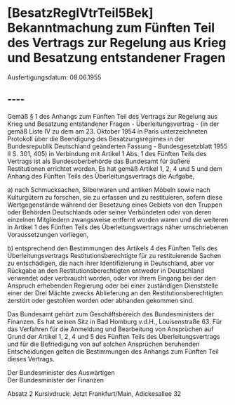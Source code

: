 # [BesatzReglVtrTeil5Bek] Bekanntmachung zum Fünften Teil des Vertrags zur Regelung aus Krieg und Besatzung entstandener Fragen

Ausfertigungsdatum: 08.06.1955

 

## ----

Gemäß § 1 des Anhangs zum Fünften Teil des Vertrags zur Regelung aus Krieg und Besatzung entstandener Fragen - Überleitungsvertrag - (in der gemäß Liste IV zu dem am 23. Oktober 1954 in Paris unterzeichneten Protokoll über die Beendigung des Besatzungsregimes in der Bundesrepublik Deutschland geänderten Fassung - Bundesgesetzblatt 1955 II S. 301, 405) in Verbindung mit Artikel 1 Abs. 1 des Fünften Teils des Vertrags ist als Bundesoberbehörde das Bundesamt für äußere Restitutionen errichtet worden. Es hat gemäß Artikel 1, 2, 4 und 5 und dem Anhang des Fünften Teils des Überleitungsvertrags die Aufgabe,

a) nach Schmucksachen, Silberwaren und antiken Möbeln sowie nach Kulturgütern zu forschen, sie zu erfassen und zu restituieren, sofern diese Wertgegenstände während der Besetzung eines Gebiets von den Truppen oder Behörden Deutschlands oder seiner Verbündeten oder von deren einzelnen Mitgliedern zwangsweise entfernt worden waren und die weiteren in Artikel 1 des Fünften Teils des Überleitungsvertrags näher umschriebenen Voraussetzungen vorliegen,

b) entsprechend den Bestimmungen des Artikels 4 des Fünften Teils des Überleitungsvertrags Restitutionsberechtigte für zu restituierende Sachen zu entschädigen, die nach ihrer Identifizierung in Deutschland, aber vor Rückgabe an den Restitutionsberechtigten entweder in Deutschland verwendet oder verbraucht worden, oder vor ihrem Eingang bei der den Anspruch erhebenden Regierung oder bei einer zuständigen Dienststelle einer der Drei Mächte zwecks Ablieferung an den Restitutionsberechtigten zerstört oder gestohlen worden oder abhanden gekommen sind.

Das Bundesamt gehört zum Geschäftsbereich des Bundesministers der Finanzen. Es hat seinen Sitz in Bad Homburg v.d.H., Louisenstraße 63. Für das Verfahren für die Anmeldung und Bearbeitung von Ansprüchen auf Grund der Artikel 1, 2, 4 und 5 des Fünften Teils des Überleitungsvertrags und für die Befriedigung von auf solchen Ansprüchen beruhenden Entscheidungen gelten die Bestimmungen des Anhangs zum Fünften Teil dieses Vertrags.  
  
Der Bundesminister des Auswärtigen  
Der Bundesminister der Finanzen

Absatz 2 Kursivdruck: Jetzt Frankfurt/Main, Adickesallee 32
